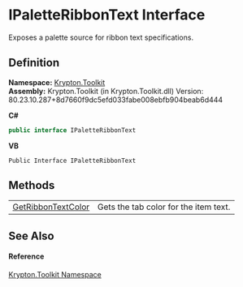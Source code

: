 # IPaletteRibbonText Interface


Exposes a palette source for ribbon text specifications.



## Definition
**Namespace:** <a href="79d2eac2-21f4-54ff-7552-b20c33c30600.md">Krypton.Toolkit</a>  
**Assembly:** Krypton.Toolkit (in Krypton.Toolkit.dll) Version: 80.23.10.287+8d7660f9dc5efd033fabe008ebfb904beab6d444

**C#**
``` C#
public interface IPaletteRibbonText
```
**VB**
``` VB
Public Interface IPaletteRibbonText
```



## Methods
<table>
<tr>
<td><a href="cb52d9cb-ee40-faf6-f26c-fc24a709d702.md">GetRibbonTextColor</a></td>
<td>Gets the tab color for the item text.</td></tr>
</table>

## See Also


#### Reference
<a href="79d2eac2-21f4-54ff-7552-b20c33c30600.md">Krypton.Toolkit Namespace</a>  
